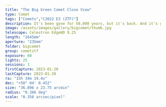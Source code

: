 ```yaml
---
title: "The Big Green Comet Close View"
type: Comet
tags: ["Comets","C2022 E3 (ZTF)"]
description: It's been gone for 50,000 years, but it's back. And it's green. Really green. C/2022 E3 (ZTF).
image: /assets/images/gallery/bigcomet/thumb.jpg
telescope: Celestron EdgeHD 9.25
length: "1645mm"
aperture: "235mm"
folder: bigcomet
group: cometztf
exposure: 60
lights: 25
sessions: 1
firstCapture: 2023-01-20
lastCapture: 2023-01-20
ra: "15h 34m 19.4s"
dec: "+50° 04' 0.452"
size: "36.896 x 23.75 arcmin"
radius: "0.366 deg"
scale: "0.356 arcsec/pixel"
---
```

